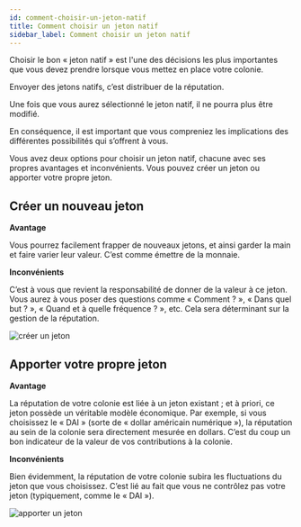 ```yaml
---
id: comment-choisir-un-jeton-natif
title: Comment choisir un jeton natif
sidebar_label: Comment choisir un jeton natif
---
```


Choisir le bon « jeton natif » est l'une des décisions les plus importantes que vous devez prendre lorsque vous mettez en place votre colonie.

Envoyer des jetons natifs, c’est distribuer de la réputation.

Une fois que vous aurez sélectionné le jeton natif, il ne pourra plus être modifié.

En conséquence, il est important que vous compreniez les implications des différentes possibilités qui s’offrent à vous.



Vous avez deux options pour choisir un jeton natif, chacune avec ses propres avantages et inconvénients. Vous pouvez créer un jeton ou apporter votre propre jeton.

## Créer un nouveau jeton
**Avantage**

Vous pourrez facilement frapper de nouveaux jetons, et ainsi garder la main et faire varier leur valeur. C’est comme émettre de la monnaie.

**Inconvénients**

C’est à vous que revient la responsabilité de donner de la valeur à ce jeton. Vous aurez à vous poser des questions comme « Comment ? », « Dans quel but ? », « Quand et à quelle fréquence ? », etc. Cela sera déterminant sur la gestion de la réputation.

![créer un jeton](assets/how-to-choose-a-native-token/1.png)

## Apporter votre propre jeton
**Avantage**

La réputation de votre colonie est liée à un jeton existant ; et à priori, ce jeton possède un véritable modèle économique. Par exemple, si vous choisissez le « DAI » (sorte de « dollar américain numérique »), la réputation au sein de la colonie sera directement mesurée en dollars. C’est du coup un bon indicateur de la valeur de vos contributions à la colonie.

**Inconvénients**

Bien évidemment, la réputation de votre colonie subira les fluctuations du jeton que vous choisissez. C’est lié au fait que vous ne contrôlez pas votre jeton (typiquement, comme le « DAI »).

![apporter un jeton](assets/how-to-choose-a-native-token/2.png)
